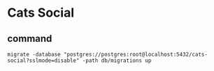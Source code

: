 # Cats Social
## command
```
migrate -database "postgres://postgres:root@localhost:5432/cats-social?sslmode=disable" -path db/migrations up
```
